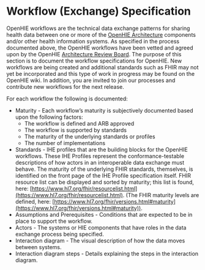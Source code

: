 # Workflow (Exchange) Specification

OpenHIE workflows are the technical data exchange patterns for sharing health data between one or more of the [OpenHIE Architecture](https://wiki.ohie.org/pages/viewpage.action?pageId=8454157) components and/or other health information systems. As specified in the process documented above, the OpenHIE workflows have been vetted and agreed upon by the OpenHIE [Architecture Review Board](https://wiki.ohie.org/display/documents/Architecture+Review+Board+Members%2C+Responsibilities+and+Deliverables). The purpose of this section is to document the workflow specifications for OpenHIE. New workflows are being created and additional standards such as FHIR may not yet be incorporated and this type of work in progress may be found on the OpenHIE wiki. In addition, you are invited to join our processes and contribute new workflows for the next release.

For each workflow the following is documented:

* Maturity - Each workflow’s maturity is subjectively documented based upon the following factors: &#x20;
  * The workflow is defined and ARB approved
  * The workflow is supported by standards
  * The maturity of the underlying standards or profiles
  * The number of implementations&#x20;
* Standards - IHE profiles that are the building blocks for the OpenHIE workflows.  These IHE Profiles represent the conformance-testable descriptions of how actors in an interoperable data exchange must behave. The maturity of the underlying FHIR standards, themselves, is identified on the front page of the IHE Profile specification itself. FHIR resource list can be displayed and sorted by maturity; this list is found, here: [https://www.hl7.org/fhir/resourcelist.html](https://www.hl7.org/fhir/resourcelist.html). (The FHIR maturity levels are defined, here: [https://www.hl7.org/fhir/versions.html#maturity](https://www.hl7.org/fhir/versions.html#maturity)).
* Assumptions and Prerequisites - Conditions that are expected to be in place to support the workflow. &#x20;
* Actors - The systems or HIE components that have roles in the data exchange process being specified. &#x20;
* Interaction diagram - The visual description of how the data moves between systems. &#x20;
* Interaction diagram steps - Details explaining the steps in the interaction diagram. &#x20;
